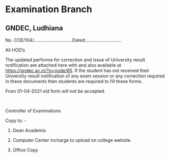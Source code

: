 # Examination Branch

## GNDEC, Ludhiana

No. COE/104/…………………………Dated:……………………….

All HOD’s

The updated performa for correction and issue of University result notification are attached here with and also available at https://gndec.ac.in/?q=node/85. If the student has not received their University result notification of any exam session or any correction required in these documents then students are required to fill these forms.

From 01-04-2021 old form will not be accepted.

</br>

Controller of Examinations

Copy to: -

1.	Dean Academic

2.	Computer Center incharge to upload on college website

3.	Office Copy
